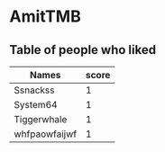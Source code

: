 # AmitTMB
## Table of people who liked
Names | score
--- | ---
Ssnackss | 1
System64 | 1
Tiggerwhale | 1
whfpaowfaijwf | 1
